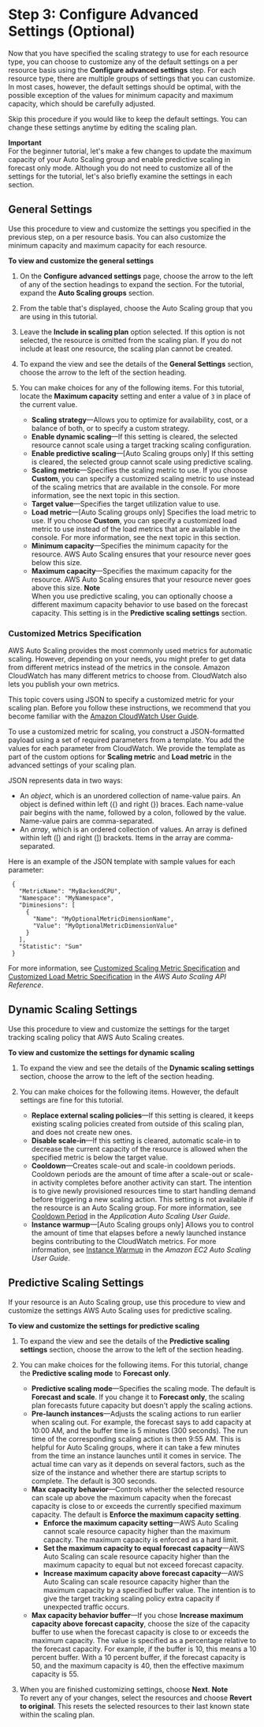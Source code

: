 # Step 3: Configure Advanced Settings \(Optional\)<a name="gs-specify-custom-settings"></a>

Now that you have specified the scaling strategy to use for each resource type, you can choose to customize any of the default settings on a per resource basis using the **Configure advanced settings** step\. For each resource type, there are multiple groups of settings that you can customize\. In most cases, however, the default settings should be optimal, with the possible exception of the values for minimum capacity and maximum capacity, which should be carefully adjusted\.

Skip this procedure if you would like to keep the default settings\. You can change these settings anytime by editing the scaling plan\.

**Important**  
For the beginner tutorial, let's make a few changes to update the maximum capacity of your Auto Scaling group and enable predictive scaling in forecast only mode\. Although you do not need to customize all of the settings for the tutorial, let's also briefly examine the settings in each section\. 

## General Settings<a name="gs-customize-general-scaling"></a>

Use this procedure to view and customize the settings you specified in the previous step, on a per resource basis\. You can also customize the minimum capacity and maximum capacity for each resource\. 

**To view and customize the general settings**

1. On the **Configure advanced settings** page, choose the arrow to the left of any of the section headings to expand the section\. For the tutorial, expand the **Auto Scaling groups** section\.

1. From the table that's displayed, choose the Auto Scaling group that you are using in this tutorial\. 

1. Leave the **Include in scaling plan** option selected\. If this option is not selected, the resource is omitted from the scaling plan\. If you do not include at least one resource, the scaling plan cannot be created\. 

1. To expand the view and see the details of the **General Settings** section, choose the arrow to the left of the section heading\.

1. You can make choices for any of the following items\. For this tutorial, locate the **Maximum capacity** setting and enter a value of `3` in place of the current value\. 
   + **Scaling strategy**—Allows you to optimize for availability, cost, or a balance of both, or to specify a custom strategy\.
   + **Enable dynamic scaling**—If this setting is cleared, the selected resource cannot scale using a target tracking scaling configuration\.
   + **Enable predictive scaling**—\[Auto Scaling groups only\] If this setting is cleared, the selected group cannot scale using predictive scaling\.
   + **Scaling metric**—Specifies the scaling metric to use\. If you choose **Custom**, you can specify a customized scaling metric to use instead of the scaling metrics that are available in the console\. For more information, see the next topic in this section\.
   + **Target value**—Specifies the target utilization value to use\.
   + **Load metric**—\[Auto Scaling groups only\] Specifies the load metric to use\. If you choose **Custom**, you can specify a customized load metric to use instead of the load metrics that are available in the console\. For more information, see the next topic in this section\.
   + **Minimum capacity**—Specifies the minimum capacity for the resource\. AWS Auto Scaling ensures that your resource never goes below this size\.
   + **Maximum capacity**—Specifies the maximum capacity for the resource\. AWS Auto Scaling ensures that your resource never goes above this size\. 
**Note**  
When you use predictive scaling, you can optionally choose a different maximum capacity behavior to use based on the forecast capacity\. This setting is in the **Predictive scaling settings** section\.

### Customized Metrics Specification<a name="gs-customized-metric-specification"></a>

AWS Auto Scaling provides the most commonly used metrics for automatic scaling\. However, depending on your needs, you might prefer to get data from different metrics instead of the metrics in the console\. Amazon CloudWatch has many different metrics to choose from\. CloudWatch also lets you publish your own metrics\. 

This topic covers using JSON to specify a customized metric for your scaling plan\. Before you follow these instructions, we recommend that you become familiar with the [Amazon CloudWatch User Guide](https://docs.aws.amazon.com/AmazonCloudWatch/latest/monitoring/)\.

To use a customized metric for scaling, you construct a JSON\-formatted payload using a set of required parameters from a template\. You add the values for each parameter from CloudWatch\. We provide the template as part of the custom options for **Scaling metric** and **Load metric** in the advanced settings of your scaling plan\. 

JSON represents data in two ways:
+ An *object*, which is an unordered collection of name\-value pairs\. An object is defined within left \(\{\) and right \(\}\) braces\. Each name\-value pair begins with the name, followed by a colon, followed by the value\. Name\-value pairs are comma\-separated\. 
+ An *array*, which is an ordered collection of values\. An array is defined within left \(\[\) and right \(\]\) brackets\. Items in the array are comma\-separated\. 

Here is an example of the JSON template with sample values for each parameter: 

```
 {
   "MetricName": "MyBackendCPU",
   "Namespace": "MyNamespace",
   "Diminesions": [
     {
       "Name": "MyOptionalMetricDimensionName",
       "Value": "MyOptionalMetricDimensionValue"
     }
   ],
   "Statistic": "Sum"
 }
```

For more information, see [Customized Scaling Metric Specification](https://docs.aws.amazon.com/autoscaling/plans/APIReference/API_CustomizedScalingMetricSpecification.html) and [Customized Load Metric Specification](https://docs.aws.amazon.com/autoscaling/plans/APIReference/API_CustomizedLoadMetricSpecification.html) in the *AWS Auto Scaling API Reference*\.

## Dynamic Scaling Settings<a name="gs-customize-dynamic-scaling"></a>

Use this procedure to view and customize the settings for the target tracking scaling policy that AWS Auto Scaling creates\. 

**To view and customize the settings for dynamic scaling**

1. To expand the view and see the details of the **Dynamic scaling settings** section, choose the arrow to the left of the section heading\. 

1. You can make choices for the following items\. However, the default settings are fine for this tutorial\. 
   + **Replace external scaling policies**—If this setting is cleared, it keeps existing scaling policies created from outside of this scaling plan, and does not create new ones\. 
   + **Disable scale\-in**—If this setting is cleared, automatic scale\-in to decrease the current capacity of the resource is allowed when the specified metric is below the target value\. 
   + **Cooldown**—Creates scale\-out and scale\-in cooldown periods\. Cooldown periods are the amount of time after a scale\-out or scale\-in activity completes before another activity can start\. The intention is to give newly provisioned resources time to start handling demand before triggering a new scaling action\. This setting is not available if the resource is an Auto Scaling group\. For more information, see [Cooldown Period](https://docs.aws.amazon.com/autoscaling/application/userguide/application-auto-scaling-target-tracking.html#target-tracking-cooldown) in the *Application Auto Scaling User Guide*\. 
   + **Instance warmup**—\[Auto Scaling groups only\] Allows you to control the amount of time that elapses before a newly launched instance begins contributing to the CloudWatch metrics\. For more information, see [Instance Warmup](https://docs.aws.amazon.com/autoscaling/ec2/userguide/as-scaling-target-tracking.html#as-target-tracking-scaling-warmup) in the *Amazon EC2 Auto Scaling User Guide*\.

## Predictive Scaling Settings<a name="gs-customize-predictive-scaling"></a>

If your resource is an Auto Scaling group, use this procedure to view and customize the settings AWS Auto Scaling uses for predictive scaling\. 

**To view and customize the settings for predictive scaling**

1. To expand the view and see the details of the **Predictive scaling settings** section, choose the arrow to the left of the section heading\. 

1. You can make choices for the following items\. For this tutorial, change the **Predictive scaling mode** to **Forecast only**\.
   + **Predictive scaling mode**—Specifies the scaling mode\. The default is **Forecast and scale**\. If you change it to **Forecast only**, the scaling plan forecasts future capacity but doesn't apply the scaling actions\.
   + **Pre\-launch instances**—Adjusts the scaling actions to run earlier when scaling out\. For example, the forecast says to add capacity at 10:00 AM, and the buffer time is 5 minutes \(300 seconds\)\. The run time of the corresponding scaling action is then 9:55 AM\. This is helpful for Auto Scaling groups, where it can take a few minutes from the time an instance launches until it comes in service\. The actual time can vary as it depends on several factors, such as the size of the instance and whether there are startup scripts to complete\. The default is 300 seconds\.
   + **Max capacity behavior**—Controls whether the selected resource can scale up above the maximum capacity when the forecast capacity is close to or exceeds the currently specified maximum capacity\. The default is **Enforce the maximum capacity setting**\. 
     + **Enforce the maximum capacity setting**—AWS Auto Scaling cannot scale resource capacity higher than the maximum capacity\. The maximum capacity is enforced as a hard limit\. 
     + **Set the maximum capacity to equal forecast capacity**—AWS Auto Scaling can scale resource capacity higher than the maximum capacity to equal but not exceed forecast capacity\.
     + **Increase maximum capacity above forecast capacity**—AWS Auto Scaling can scale resource capacity higher than the maximum capacity by a specified buffer value\. The intention is to give the target tracking scaling policy extra capacity if unexpected traffic occurs\. 
   + **Max capacity behavior buffer**—If you chose **Increase maximum capacity above forecast capacity**, choose the size of the capacity buffer to use when the forecast capacity is close to or exceeds the maximum capacity\. The value is specified as a percentage relative to the forecast capacity\. For example, if the buffer is 10, this means a 10 percent buffer\. With a 10 percent buffer, if the forecast capacity is 50, and the maximum capacity is 40, then the effective maximum capacity is 55\. 

1. When you are finished customizing settings, choose **Next**\.
**Note**  
To revert any of your changes, select the resources and choose **Revert to original**\. This resets the selected resources to their last known state within the scaling plan\. 